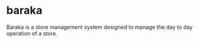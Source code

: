 # baraka
Baraka is a store management system designed to manage the day to day operation of a store.

